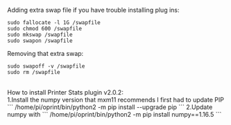 Adding extra swap file if you have trouble installing plug ins:
```
sudo fallocate -l 1G /swapfile
sudo chmod 600 /swapfile
sudo mkswap /swapfile
sudo swapon /swapfile
```

Removing that extra swap:
```
sudo swapoff -v /swapfile
sudo rm /swapfile
```
<br>
How to install Printer Stats plugin v2.0.2:<br>
1.Install the numpy version that mxm11 recommends I first had to update PIP
```
/home/pi/oprint/bin/python2 -m pip install --upgrade pip
```
2.Update numpy with
```
/home/pi/oprint/bin/python2 -m pip install numpy==1.16.5
```
